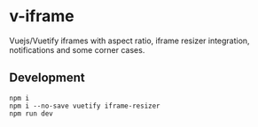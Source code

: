 # v-iframe

Vuejs/Vuetify iframes with aspect ratio, iframe resizer integration, notifications and some corner cases.

## Development

```
npm i
npm i --no-save vuetify iframe-resizer
npm run dev
```
